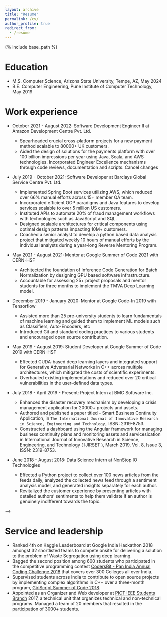 ```yaml
---
layout: archive
title: "Resume"
permalink: /cv/
author_profile: true
redirect_from:
  - /resume
---
```


{% include base_path %}

Education
======
* M.S. Computer Science, Arizona State University, Tempe, AZ, May 2024
* B.E. Computer Engineering, Pune Institute of Computer Technology, May 2019

Work experience
======
* October 2021 - August 2022: Software Development Engineer II at Amazon Development Centre Pvt. Ltd.
  * Spearheaded crucial cross-platform projects for a new payment method scalable to 80000+ UK customers.
  * Aided the design of solutions for the payments platform with over 100 billion impressions per year using Java, Scala, and AWS technologies. Incorporated Engineer Excellence mechanisms through code reviews, documentation and scripts.
Cancel changes
* July 2019 - October 2021: Software Developer at Barclays Global Service Centre Pvt. Ltd.
  * Implemented Spring Boot services utilizing AWS, which reduced over 66\% manual efforts across 15+ member QA team. 
  * Incorporated efficient OOP paradigms and Java features to develop services scalable to over 5 million US customers. 
  * Instituted APIs to automate 20\% of fraud management workflows with technologies such as JavaScript and SQL. 
  * Designed scalable architectures for critical components using optimal design patterns impacting 10M+ customers.
  * Coached a senior analyst to develop a python based data analysis project that mitigated weekly 10 hours of manual efforts by the individual analysts during a year-long Reverse Mentoring Program.

* May 2021 - August 2021: Mentor at Google Summer of Code 2021 with CERN-HSF
  * Architected the foundation of Inference Code Generation for Batch Normalization by designing GPU based software infrastructure.
  * Accountable for assessing 25+ project proposals and mentor students for three months to implement the TMVA Deep Learning model.

* December 2019 - January 2020: Mentor at Google Code-In 2019 with Tensorflow
  * Assisted more than 25 pre-university students to learn fundamentals of machine learning and guided them to implement ML models such as Classifiers, Auto-Encoders, etc
  * Introduced Git and standard coding practices to various students and encouraged open source contribution.

* May 2019 - August 2019: Student Developer at Google Summer of Code 2019 with CERN-HSF
  * Effected CUDA-based deep learning layers and integrated support for Generative Adversarial Networks in C++ across multiple architectures, which mitigated the costs of scientific experiments.
  * Overhauled existing implementations and reduced over 20 critical vulnerabilities in the user-defined data types.

* July 2018 - April 2019 - Present: Project Intern at BMC Software Inc.
  * Enhanced the disaster recovery mechanism by developing a crisis management application for 20000+ projects and assets. 
  * Authored and published a paper titled - Smart Business Continuity Application, in `The International Journal of Innovative Research in Science, Engineering and Technology,` ISSN: 2319-8753.
  * Constructed a dashboard using the Angular framework for managing business continuity plans and monitoring assets and servicesication in International Journal of Innovative Research in Science, Engineering, and Technology ( IJIRSET ), March 2019, Vol. 8, Issue 3, ISSN: 2319-8753.

* June 2018 - August 2018: Data Science Intern at NonStop IO Technologies
  * Effected a Python project to collect over 100 news articles from the feeds daily, analyzed the collected news feed through a sentiment analysis model, and generated insights separately for each author.
  * Revitalized the customer experience by presenting articles with detailed authors’ sentiments to help them validate if an author is genuinely indifferent towards the topic.

<!--
Publications
======

<!-- Publications
  <ul>{% for post in site.publications %}
    {% include archive-single-cv.html %}
  {% endfor %}</ul>
  
<!-- Talks
======
  <ul>{% for post in site.talks %}
    {% include archive-single-talk-cv.html %}
  {% endfor %}</ul> -->
  
<!-- Teaching
======
  <ul>{% for post in site.teaching %}
    {% include archive-single-cv.html %}
  {% endfor %}</ul> -->
  
  -->
  
Service and leadership
======
* Ranked 4th on Kaggle Leaderboard at Google India Hackathon 2018 amongst 32 shortlisted teams to compete onsite for delivering a solution to the problem of Waste Segregation using deep learning.
* Bagged the second position among 600 students who participated in the competitive programming contest [CodersBit - Pan India Annual Coding Challenge 2018](https://www.interviewbit.com/pages/company-coders-bit/) that covers over 300 Colleges all over India. 
* Supervised students across India to contribute to open source projects by implementing complex algorithms in C++ over a three-month program, [GirlScript Summer of Code 2018](https://gssoc.girlscript.tech/). 
* Appointed as an Organizer and Web developer at [PICT IEEE Students Branch](https://www.pictieee.in/) 2017, a technical unit that organizes technical and non-technical programs. Managed a team of 20 members that resulted in the participation of 3000+ students.
